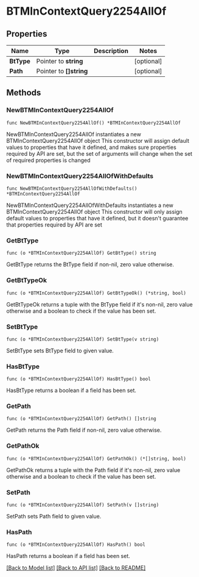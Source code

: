 # BTMInContextQuery2254AllOf

## Properties

Name | Type | Description | Notes
------------ | ------------- | ------------- | -------------
**BtType** | Pointer to **string** |  | [optional] 
**Path** | Pointer to **[]string** |  | [optional] 

## Methods

### NewBTMInContextQuery2254AllOf

`func NewBTMInContextQuery2254AllOf() *BTMInContextQuery2254AllOf`

NewBTMInContextQuery2254AllOf instantiates a new BTMInContextQuery2254AllOf object
This constructor will assign default values to properties that have it defined,
and makes sure properties required by API are set, but the set of arguments
will change when the set of required properties is changed

### NewBTMInContextQuery2254AllOfWithDefaults

`func NewBTMInContextQuery2254AllOfWithDefaults() *BTMInContextQuery2254AllOf`

NewBTMInContextQuery2254AllOfWithDefaults instantiates a new BTMInContextQuery2254AllOf object
This constructor will only assign default values to properties that have it defined,
but it doesn't guarantee that properties required by API are set

### GetBtType

`func (o *BTMInContextQuery2254AllOf) GetBtType() string`

GetBtType returns the BtType field if non-nil, zero value otherwise.

### GetBtTypeOk

`func (o *BTMInContextQuery2254AllOf) GetBtTypeOk() (*string, bool)`

GetBtTypeOk returns a tuple with the BtType field if it's non-nil, zero value otherwise
and a boolean to check if the value has been set.

### SetBtType

`func (o *BTMInContextQuery2254AllOf) SetBtType(v string)`

SetBtType sets BtType field to given value.

### HasBtType

`func (o *BTMInContextQuery2254AllOf) HasBtType() bool`

HasBtType returns a boolean if a field has been set.

### GetPath

`func (o *BTMInContextQuery2254AllOf) GetPath() []string`

GetPath returns the Path field if non-nil, zero value otherwise.

### GetPathOk

`func (o *BTMInContextQuery2254AllOf) GetPathOk() (*[]string, bool)`

GetPathOk returns a tuple with the Path field if it's non-nil, zero value otherwise
and a boolean to check if the value has been set.

### SetPath

`func (o *BTMInContextQuery2254AllOf) SetPath(v []string)`

SetPath sets Path field to given value.

### HasPath

`func (o *BTMInContextQuery2254AllOf) HasPath() bool`

HasPath returns a boolean if a field has been set.


[[Back to Model list]](../README.md#documentation-for-models) [[Back to API list]](../README.md#documentation-for-api-endpoints) [[Back to README]](../README.md)


